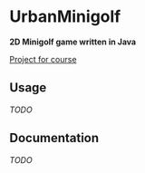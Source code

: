 # UrbanMinigolf
**2D Minigolf game written in Java**

[Project for course](https://www.cs.helsinki.fi/courses/582221/2017/k/a/1)

## Usage
*TODO*

## Documentation
*TODO*